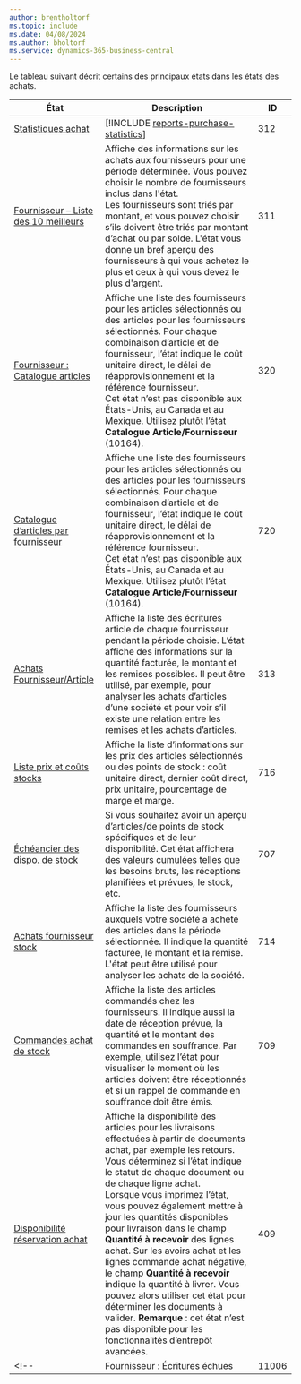```yaml
---
author: brentholtorf
ms.topic: include
ms.date: 04/08/2024
ms.author: bholtorf
ms.service: dynamics-365-business-central
---
```


Le tableau suivant décrit certains des principaux états dans les états des achats.



| État | Description | ID | 
|---------|---------|---------|
|[Statistiques achat](https://businesscentral.dynamics.com?report=312)|[!INCLUDE [reports-purchase-statistics](reports-purchase-statistics.md)]|312|
|[Fournisseur – Liste des 10 meilleurs](https://businesscentral.dynamics.com?report=311)|Affiche des informations sur les achats aux fournisseurs pour une période déterminée. Vous pouvez choisir le nombre de fournisseurs inclus dans l'état.<br>Les fournisseurs sont triés par montant, et vous pouvez choisir s’ils doivent être triés par montant d’achat ou par solde. L'état vous donne un bref aperçu des fournisseurs à qui vous achetez le plus et ceux à qui vous devez le plus d'argent.|311|
|[Fournisseur : Catalogue articles](https://businesscentral.dynamics.com?report=320)|Affiche une liste des fournisseurs pour les articles sélectionnés ou des articles pour les fournisseurs sélectionnés. Pour chaque combinaison d’article et de fournisseur, l’état indique le coût unitaire direct, le délai de réapprovisionnement et la référence fournisseur.<br>Cet état n’est pas disponible aux États-Unis, au Canada et au Mexique. Utilisez plutôt l’état **Catalogue Article/Fournisseur** (10164).|320|
|[Catalogue d’articles par fournisseur](https://businesscentral.dynamics.com?report=720)|Affiche une liste des fournisseurs pour les articles sélectionnés ou des articles pour les fournisseurs sélectionnés. Pour chaque combinaison d’article et de fournisseur, l’état indique le coût unitaire direct, le délai de réapprovisionnement et la référence fournisseur.<br>Cet état n’est pas disponible aux États-Unis, au Canada et au Mexique. Utilisez plutôt l’état **Catalogue Article/Fournisseur** (10164).|720|
|[Achats Fournisseur/Article](https://businesscentral.dynamics.com?report=313)|Affiche la liste des écritures article de chaque fournisseur pendant la période choisie. L’état affiche des informations sur la quantité facturée, le montant et les remises possibles. Il peut être utilisé, par exemple, pour analyser les achats d’articles d’une société et pour voir s’il existe une relation entre les remises et les achats d’articles.|313|
|[Liste prix et coûts stocks](https://businesscentral.dynamics.com?report=716)|Affiche la liste d’informations sur les prix des articles sélectionnés ou des points de stock : coût unitaire direct, dernier coût direct, prix unitaire, pourcentage de marge et marge.|716|
|[Échéancier des dispo. de stock](https://businesscentral.dynamics.com?report=707)|Si vous souhaitez avoir un aperçu d’articles/de points de stock spécifiques et de leur disponibilité. Cet état affichera des valeurs cumulées telles que les besoins bruts, les réceptions planifiées et prévues, le stock, etc. |707|
|[Achats fournisseur stock](https://businesscentral.dynamics.com?report=714)|Affiche la liste des fournisseurs auxquels votre société a acheté des articles dans la période sélectionnée. Il indique la quantité facturée, le montant et la remise. L'état peut être utilisé pour analyser les achats de la société.|714|
|[Commandes achat de stock](https://businesscentral.dynamics.com?report=709)|Affiche la liste des articles commandés chez les fournisseurs. Il indique aussi la date de réception prévue, la quantité et le montant des commandes en souffrance. Par exemple, utilisez l’état pour visualiser le moment où les articles doivent être réceptionnés et si un rappel de commande en souffrance doit être émis.|709|
|[Disponibilité réservation achat](https://businesscentral.dynamics.com?report=409)|Affiche la disponibilité des articles pour les livraisons effectuées à partir de documents achat, par exemple les retours. Vous déterminez si l’état indique le statut de chaque document ou de chaque ligne achat. <br>Lorsque vous imprimez l’état, vous pouvez également mettre à jour les quantités disponibles pour livraison dans le champ **Quantité à recevoir** des lignes achat. Sur les avoirs achat et les lignes commande achat négative, le champ **Quantité à recevoir** indique la quantité à livrer. Vous pouvez alors utiliser cet état pour déterminer les documents à valider. **Remarque** : cet état n’est pas disponible pour les fonctionnalités d’entrepôt avancées.|409|
<!--|[](https://businesscentral.dynamics.com?report=)Fournisseur : Écritures échues|11006| Spécifique à DACH : état qui pourrait être utilisé par le chef d’équipe de votre département d’achat ainsi que par la comptabilité. Vous aurez ici un aperçu des factures fournisseurs impayées, y compris les dates d’échéance, les devises et les montants. La base est constituée des écritures comptables fournisseur ouvertes.| -->


